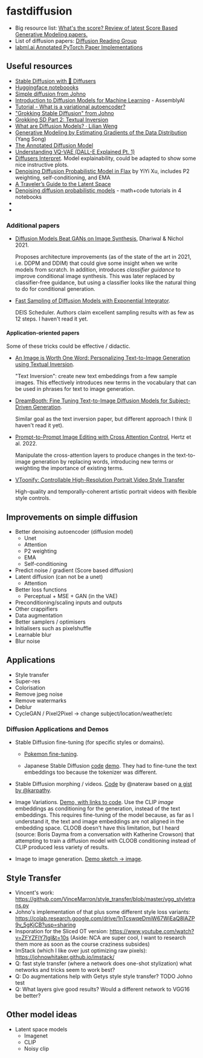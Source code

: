 # fastdiffusion

- Big resource list: [What's the score? Review of latest Score Based Generative Modeling papers.](https://scorebasedgenerativemodeling.github.io/)
- List of diffusion papers: [Diffusion Reading Group](https://github.com/tmabraham/diffusion_reading_group#list-of-papers-to-cover)
- [labml.ai Annotated PyTorch Paper Implementations](https://nn.labml.ai/)

## Useful resources

- [Stable Diffusion with 🧨 Diffusers](https://huggingface.co/blog/stable_diffusion)
- [Huggingface noteboooks](https://github.com/huggingface/notebooks/tree/main/diffusers)
- [Simple diffusion from Johno](https://colab.research.google.com/drive/12xmTDBYssfFVMUs0XhGXWP42SN6mijtt?usp=sharing)
- [Introduction to Diffusion Models for Machine Learning](https://www.assemblyai.com/blog/diffusion-models-for-machine-learning-introduction/) - AssemblyAI
- [Tutorial - What is a variational autoencoder?](https://jaan.io/what-is-variational-autoencoder-vae-tutorial/)
- ["Grokking Stable Diffusion" from Johno](https://colab.research.google.com/drive/1dlgggNa5Mz8sEAGU0wFCHhGLFooW_pf1?usp=sharing)
- [Grokking SD Part 2: Textual Inversion](https://colab.research.google.com/drive/1RTHDzE-otzmZOuy8w1WEOxmn9pNcEz3u?usp=sharing)
- [What are Diffusion Models? · Lilian Weng](https://lilianweng.github.io/posts/2021-07-11-diffusion-models/)
- [Generative Modeling by Estimating Gradients of the Data Distribution](https://yang-song.net/blog/2021/score/) (Yang Song)
- [The Annotated Diffusion Model](https://huggingface.co/blog/annotated-diffusion)
- [Understanding VQ-VAE (DALL-E Explained Pt. 1)](https://ml.berkeley.edu/blog/posts/vq-vae/)
- [Diffusers Interpret](https://github.com/JoaoLages/diffusers-interpret). Model explainability, could be adapted to show some nice instructive plots. 
- [Denoising Diffusion Probabilistic Model in Flax](https://github.com/yiyixuxu/denoising-diffusion-flax) by YiYi Xu, includes P2 weighting, self-conditioning, and EMA
- [A Traveler’s Guide to the Latent Space](https://sweet-hall-e72.notion.site/A-Traveler-s-Guide-to-the-Latent-Space-85efba7e5e6a40e5bd3cae980f30235f)
- [Denoising diffusion probabilistic models](https://github.com/acids-ircam/diffusion_models) - math+code tutorials in 4 notebooks
- []()
- []()

### Additional papers

- [Diffusion Models Beat GANs on Image Synthesis](https://arxiv.org/abs/2105.05233), Dhariwal & Nichol 2021.

  Proposes architecture improvements (as of the state of the art in 2021, i.e. DDPM and DDIM) that could give some insight when we write models from scratch. In addition, introduces _classifier guidance_ to improve conditional image synthesis. This was later replaced by classifier-free guidance, but using a classifier looks like the natural thing to do for conditional generation.

- [Fast Sampling of Diffusion Models with Exponential Integrator](https://arxiv.org/abs/2204.13902).

  DEIS Scheduler. Authors claim excellent sampling results with as few as 12 steps. I haven't read it yet.

#### Application-oriented papers

Some of these tricks could be effective / didactic.

- [An Image is Worth One Word: Personalizing Text-to-Image Generation using Textual Inversion](https://arxiv.org/abs/2208.01618).

  "Text Inversion": create new text embeddings from a few sample images. This effectively introduces new terms in the vocabulary that can be used in phrases for text to image generation.

- [DreamBooth: Fine Tuning Text-to-Image Diffusion Models for Subject-Driven Generation](https://arxiv.org/abs/2208.12242).

  Similar goal as the text inversion paper, but different approach I think (I haven't read it yet).

- [Prompt-to-Prompt Image Editing with Cross Attention Control](https://arxiv.org/abs/2208.01626), Hertz et al. 2022.

  Manipulate the cross-attention layers to produce changes in the text-to-image generation by replacing words, introducing new terms or weighting the importance of existing terms.

- [VToonify: Controllable High-Resolution Portrait Video Style Transfer](https://arxiv.org/abs/2209.11224)
  
  High-quality and temporally-coherent artistic portrait videos with flexible style controls.

## Improvements on simple diffusion

- Better denoising autoencoder (diffusion model)
  - Unet
  - Attention
  - P2 weighting
  - EMA
  - Self-conditioning
- Predict noise / gradient (Score based diffusion)
- Latent diffusion (can not be a unet)
  - Attention
- Better loss functions
  - Perceptual + MSE + GAN (in the VAE)
- Preconditioning/scaling inputs and outputs
- Other crappifiers
- Data augmentation
- Better samplers / optimisers
- Initialisers such as pixelshuffle
- Learnable blur
- Blur noise

## Applications

- Style transfer
- Super-res
- Colorisation
- Remove jpeg noise
- Remove watermarks
- Deblur
- CycleGAN / Pixel2Pixel -> change subject/location/weather/etc

### Diffusion Applications and Demos

- Stable Diffusion fine-tuning (for specific styles or domains).

  * [Pokemon fine-tuning](https://github.com/justinpinkney/stable-diffusion#fine-tuning).
  
  * Japanese Stable Diffusion [code](https://github.com/rinnakk/japanese-stable-diffusion#why-japanese-stable-diffusion) [demo](https://huggingface.co/spaces/rinna/japanese-stable-diffusion). They had to fine-tune the text embeddings too because the tokenizer was different.

- Stable Diffusion morphing / videos. [Code](https://github.com/nateraw/stable-diffusion-videos) by @nateraw based on [a gist by @karpathy](https://gist.github.com/karpathy/00103b0037c5aaea32fe1da1af553355).

- Image Variations. [Demo, with links to code](https://huggingface.co/spaces/lambdalabs/stable-diffusion-image-variations). Use the CLIP _image_ embeddings as conditioning for the generation, instead of the text embeddings. This requires fine-tuning of the model because, as far as I understand it, the text and image embeddings are not aligned in the embedding space. CLOOB doesn't have this limitation, but I heard (source: Boris Dayma from a conversation with Katherine Crowson) that attempting to train a diffusion model with CLOOB conditioning instead of CLIP produced less variety of results.

- Image to image generation. [Demo sketch -> image](https://huggingface.co/spaces/huggingface/diffuse-the-rest).
  
## Style Transfer
- Vincent's work: https://github.com/VinceMarron/style_transfer/blob/master/vgg_styletrans.py
- Johno's implementation of that plus some different style loss variants: https://colab.research.google.com/drive/1nTcswqeDmiW67WjEaQ8lAZP9v_5gKjCB?usp=sharing
- Insporation for the Sliced OT version: https://www.youtube.com/watch?v=ZFYZFlY7lgI&t=10s (Aside: NCA are super cool, I want to research them more as soon as the course craziness subsides)
- ImStack (which I like over just optimizing raw pixels): https://johnowhitaker.github.io/imstack/
- Q: fast style transfer (where a network does one-shot stylization) what networks and tricks seem to work best?
- Q: Do augmentations help with Getys style style transfer? TODO Johno test
- Q: What layers give good results? Would a different network to VGG16 be better?


## Other model ideas

- Latent space models
  - Imagenet
  - CLIP
  - Noisy clip
